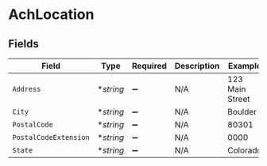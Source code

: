 # AchLocation


## Fields

| Field                 | Type                  | Required              | Description           | Example               |
| --------------------- | --------------------- | --------------------- | --------------------- | --------------------- |
| `Address`             | **string*             | :heavy_minus_sign:    | N/A                   | 123 Main Street       |
| `City`                | **string*             | :heavy_minus_sign:    | N/A                   | Boulder               |
| `PostalCode`          | **string*             | :heavy_minus_sign:    | N/A                   | 80301                 |
| `PostalCodeExtension` | **string*             | :heavy_minus_sign:    | N/A                   | 0000                  |
| `State`               | **string*             | :heavy_minus_sign:    | N/A                   | Colorado              |